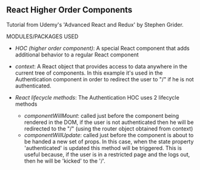 ## React Higher Order Components

Tutorial from Udemy's 'Advanced React and Redux' by Stephen Grider.

MODULES/PACKAGES USED

* *HOC (higher order component)*: A special React component that adds additional behavior to a regular React component
* *context*: A React object that provides access to data anywhere in the current tree of components. In this example it's used in the Authentication component in order to redirect the user to "/" if he is not authenticated.

* *React lifecycle methods*: The Authentication HOC uses 2 lifecycle methods
    * *componentWillMount*: called just before the component being rendered in the DOM, if the user is not authenticated then he will be redirected to the "/" (using the router object obtained from context)
    * *componentWillUpdate*:  called just before the component is about to be handed a new set of props. In this case, when the state property 'authenticated' is updated this method will be triggered. This is useful because, if the user is in a restricted page and the logs out, then he will be 'kicked' to the '/'.
